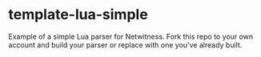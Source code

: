 # template-lua-simple
Example of a simple Lua parser for Netwitness.  Fork this repo to your own account and build your parser or replace with one you've already built.
